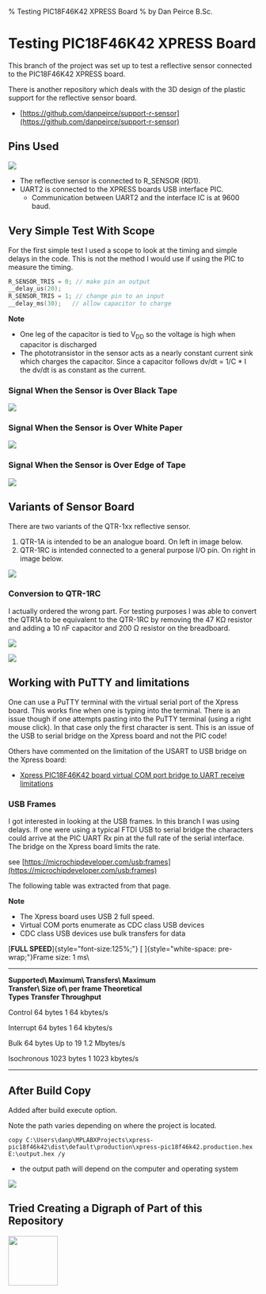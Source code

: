 % Testing PIC18F46K42 XPRESS Board
% by Dan Peirce B.Sc.

<!---
use 
pandoc -s --toc -t html5 -c pandocbd.css README.pandoc.md -o index.html

pandoc -s --toc -t gfm README.pandoc.md -o README.md
-->

# Testing PIC18F46K42 XPRESS Board

This branch of the project was set up to test a reflective sensor connected to the PIC18F46K42 XPRESS board.

There is another repository which deals with the 3D design of the plastic support for the reflective sensor board.

* [https://github.com/danpeirce/support-r-sensor](https://github.com/danpeirce/support-r-sensor)

 
## Pins Used

![](images/pins.png)

* The reflective sensor is connected to R_SENSOR (RD1).
* UART2 is connected to the XPRESS boards USB interface PIC. 
    * Communication between UART2 and the interface IC is at 9600 baud.

## Very Simple Test With Scope

For the first simple test I used a scope to look at the timing and simple delays in the code. This is not the 
method I would use if using the PIC to measure the timing.

~~~~c
R_SENSOR_TRIS = 0; // make pin an output
__delay_us(20);
R_SENSOR_TRIS = 1; // change pin to an input
__delay_ms(30);   // allow capacitor to charge
~~~~

**Note**

* One leg of the capacitor is tied to V<sub>DD</sub> so the voltage is high when capacitor is discharged
* The phototransistor in the sensor acts as a nearly constant current sink which charges the capacitor. Since a capacitor 
  follows dv/dt = 1/C * I the dv/dt is as constant as the current.

### Signal When the Sensor is Over Black Tape

![](images/sig_tape_centre.jpg)

### Signal When the Sensor is Over White Paper

![](images/sig_white.jpg)

### Signal When the Sensor is Over Edge of Tape

![](images/sig_tape_edge.jpg)

## Variants of Sensor Board

There are two variants of the QTR-1xx reflective sensor.

1.  QTR-1A is intended to be an analogue board. On left in image below.
2.  QTR-1RC is intended connected to a general purpose I/O pin. On right in image below.

![](images/compare-ccts.png)

### Conversion to QTR-1RC

I actually ordered the wrong part. For testing purposes I was able to convert the QTR1A to be equivalent to the QTR-1RC by 
removing the 47 KΩ resistor and adding a 10 nF capacitor and 200 Ω resistor on the breadboard.

![](images/sensor_cct.jpg)

![](images/sensor_tape.jpg)



## Working with PuTTY and limitations

One can use a PuTTY terminal with the virtual serial port of the Xpress board. This works fine when one is typing into the 
terminal. There is an issue though if one attempts pasting into the PuTTY terminal (using a right mouse click). In that case
only the first character is sent. This is an issue of the USB to serial bridge on the Xpress board and not the PIC code!

Others have commented on the limitation of the USART to USB bridge on the Xpress board:

* [Xpress PIC18F46K42 board virtual COM port bridge to UART receive limitations](https://www.microchip.com/forums/m1097510.aspx)

### USB Frames

I got interested in looking at the USB frames.  In this branch I was using delays. If one were using a typical FTDI USB to serial bridge 
the characters could arrive at the PIC UART Rx pin at the full rate of the serial interface. The bridge on the Xpress board limits 
the rate.

see [https://microchipdeveloper.com/usb:frames](https://microchipdeveloper.com/usb:frames)

The following table was extracted from that page. 

**Note** 

* The Xpress board uses USB 2 full speed.
* Virtual COM ports enumerate as CDC class USB devices
* CDC class USB devices use bulk transfers for data

[**FULL SPEED**]{style="font-size:125%;"} [
]{style="white-space: pre-wrap;"}Frame size: 1 ms\

  ----------------- ----------------- ----------------- -----------------
  **Supported\      **Maximum\        **Transfers\      **Maximum\
  Transfer\         Size of\          per frame**       Theoretical\
  Types**           Transfer**                          Throughput**

  Control           64 bytes          1                 64 kbytes/s

  Interrupt         64 bytes          1                 64 kbytes/s

  Bulk              64 bytes          Up to 19          1.2 Mbytes/s

  Isochronous       1023 bytes        1                 1023 kbytes/s
  ----------------- ----------------- ----------------- -----------------

## After Build Copy

Added after build execute option.

Note the path varies depending on where the project is located.

~~~~
copy C:\Users\danp\MPLABXProjects\xpress-pic18f46k42\dist\default\production\xpress-pic18f46k42.production.hex E:\output.hex /y
~~~~

* the output path will depend on the computer and operating system

![](images/after-build.png)

## Tried Creating a Digraph of Part of this Repository

<img src="graph.svg" width="100"/>